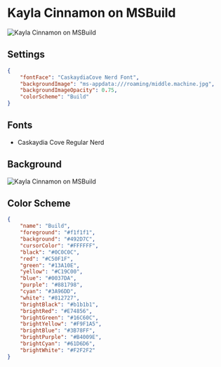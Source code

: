 # Kayla Cinnamon on MSBuild

![Kayla Cinnamon on MSBuild](../images/1.png)

## Settings

```json
{
    "fontFace": "CaskaydiaCove Nerd Font",
    "backgroundImage": "ms-appdata:///roaming/middle.machine.jpg",
    "backgroundImageOpacity": 0.75,
    "colorScheme": "Build"
}
```

## Fonts

- Caskaydia Cove Regular Nerd

## Background

![Kayla Cinnamon on MSBuild](../images/1.jfif)

## Color Scheme

```json
{
    "name": "Build",
    "foreground": "#f1f1f1",
    "background": "#492D7C",
    "cursorColor": "#FFFFFF",
    "black": "#0C0C0C",
    "red": "#C50F1F",
    "green": "#13A10E",
    "yellow": "#C19C00",
    "blue": "#0037DA",
    "purple": "#881798",
    "cyan": "#3A96DD",
    "white": "#812727",
    "brightBlack": "#b1b1b1",
    "brightRed": "#E74856",
    "brightGreen": "#16C60C",
    "brightYellow": "#F9F1A5",
    "brightBlue": "#3B78FF",
    "brightPurple": "#B4009E",
    "brightCyan": "#61D6D6",
    "brightWhite": "#F2F2F2"
}
```
